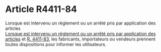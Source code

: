# Article R4411-84

  
Lorsque est intervenu un règlement ou un arrêté pris par application des articles [  
Lorsque est intervenu un règlement ou un arrêté pris par application des articles][1] et [R. 4411-83][2], les fabricants, importateurs ou vendeurs prennent toutes dispositions pour informer les utilisateurs.

 [1]: /affichCodeArticle.do?cidTexte=LEGITEXT000006072050&idArticle=LEGIARTI000006903215&dateTexte=&categorieLien=cid
 [2]: /affichCodeArticle.do?cidTexte=LEGITEXT000006072050&idArticle=LEGIARTI000018490317&dateTexte=&categorieLien=cid